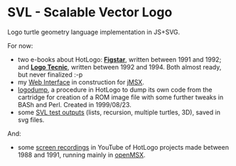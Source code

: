 SVL - Scalable Vector Logo
==========================

Logo turtle geometry language implementation in JS+SVG.

For now:
- two e-books about HotLogo: **[Figstar](https://goo.gl/9lypp1)**, written between 1991 and 1992; and **[Logo Tecnic](https://goo.gl/Q4NBLl)**, written between 1992 and 1994. Both almost ready, but never finalized :-p
- my [Web Interface](https://goo.gl/JVIjom) in construction for [jMSX](http://www.hwado.net/javamsx/).
- [logodump](https://goo.gl/cNPXiw), a procedure in HotLogo to dump its own code from the cartridge for creation of a ROM image file with some further tweaks in BASh and Perl. Created in 1999/08/23.
- some [SVL test outputs](https://goo.gl/R7gsWx) (lists, recursion, multiple turtles, 3D), saved in svg files.

And:
- some [screen recordings](https://goo.gl/kGfiWc) in YouTube of HotLogo projects made between 1988 and 1991, running mainly in [openMSX](http://openmsx.org/).

